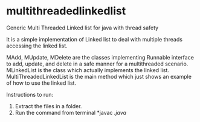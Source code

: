 # multithreadedlinkedlist
Generic Multi Threaded Linked list for java with thread safety

It is a simple implementation of Linked list to deal with multiple threads accessing the linked list.

MAdd, MUpdate, MDelete are the classes implementing Runnable interface to add, update, and delete in a safe manner for a multithreaded scenario. 
MLinkedList is the class which actually implements the linked list.
MultiThreadedLinkedList is the main method which just shows an example of how to use the linked list.

Instructions to run:
1. Extract the files in a folder.
2. Run the command from terminal *javac *.java*
